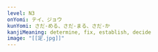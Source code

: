 ```yaml
---
level: N3
onYomi: テイ、ジョウ
kunYomi: さだ-める、さだ-まる、さだ-か
kanjiMeaning: determine, fix, establish, decide
image: "[[定.jpg]]"
---
```

